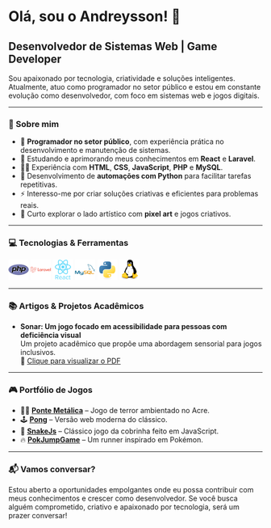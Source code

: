 # Olá, sou o Andreysson! 👋

## Desenvolvedor de Sistemas Web | Game Developer

Sou apaixonado por tecnologia, criatividade e soluções inteligentes. Atualmente, atuo como programador no setor público e estou em constante evolução como desenvolvedor, com foco em sistemas web e jogos digitais.

---

### 🚀 Sobre mim

- 💼 **Programador no setor público**, com experiência prática no desenvolvimento e manutenção de sistemas.
- 🌱 Estudando e aprimorando meus conhecimentos em **React** e **Laravel**.
- 👨‍💻 Experiência com **HTML**, **CSS**, **JavaScript**, **PHP** e **MySQL**.
- 🐍 Desenvolvimento de **automações com Python** para facilitar tarefas repetitivas.
- ⚡️ Interesso-me por criar soluções criativas e eficientes para problemas reais.
- 🎨 Curto explorar o lado artístico com **pixel art** e jogos criativos.

---

### 💻 Tecnologias & Ferramentas

<p align="left">
  <img src="https://raw.githubusercontent.com/devicons/devicon/master/icons/php/php-original.svg" alt="PHP" width="40" height="40"/>
  <img src="https://raw.githubusercontent.com/devicons/devicon/master/icons/laravel/laravel-original-wordmark.svg" alt="Laravel" width="40" height="40"/>
  <img src="https://raw.githubusercontent.com/devicons/devicon/master/icons/react/react-original-wordmark.svg" alt="React" width="40" height="40"/>
  <img src="https://raw.githubusercontent.com/devicons/devicon/master/icons/mysql/mysql-original-wordmark.svg" alt="MySQL" width="40" height="40"/>
  <img src="https://raw.githubusercontent.com/devicons/devicon/master/icons/python/python-original.svg" alt="Python" width="40" height="40"/>
  <img src="https://raw.githubusercontent.com/devicons/devicon/master/icons/linux/linux-original.svg" alt="Linux" width="40" height="40"/>
</p>

---

### 📚 Artigos & Projetos Acadêmicos

- **Sonar: Um jogo focado em acessibilidade para pessoas com deficiência visual**  
  Um projeto acadêmico que propõe uma abordagem sensorial para jogos inclusivos.  
  📄 [Clique para visualizar o PDF](https://github.com/Andreysson-Araujo/Andreysson-Araujo/files/12466000/SONAR%2BUM%2BJOGO%2BFOCADO%2BEM%2BACESSIBILIDADE%2BPARA%2BPESSOAS%2BCOM%2BDEFICIENCIA%2BVISUAL-1.pdf)

---

### 🎮 Portfólio de Jogos

- 🧟‍♂️ **[Ponte Metálica](https://blood-smash-studios.itch.io/ponte-metalica)** – Jogo de terror ambientado no Acre.
- 🕹️ **[Pong](https://reliable-tarsier-fe351e.netlify.app)** – Versão web moderna do clássico.
- 🐍 **[SnakeJs](https://andreysson-araujo.github.io/snakeGame/index.html)** – Clássico jogo da cobrinha feito em JavaScript.
- 🔥 **[PokJumpGame](https://andreysson-araujo.github.io/pok-jump-game/index.html)** – Um runner inspirado em Pokémon.

---

### 📬 Vamos conversar?

Estou aberto a oportunidades empolgantes onde eu possa contribuir com meus conhecimentos e crescer como desenvolvedor. Se você busca alguém comprometido, criativo e apaixonado por tecnologia, será um prazer conversar!
